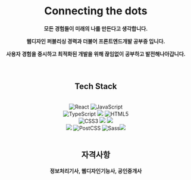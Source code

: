 <h1 align="center">
Connecting the dots
</h1>
<h4 align="center">모든 경험들이 미래의 나를 만든다고 생각합니다.<br/>

웹디자인 퍼블리싱 경력과 더불어 프론트엔드개발 공부중 입니다.<br/>

사용자 경험을 중시하고 최적화된 개발을 위해 끊임없이 공부하고 발전해나아갑니다.</h4>
<br/>

<h2 align="center">Tech Stack</h2>
   <br/>
<div align=center> 
   <img src="https://img.shields.io/badge/React-61DAFB?style=for-the-badge&logo=React&logoColor=black" alt="React"/> <img src="https://img.shields.io/badge/JavaScript-F7DF1E?style=for-the-badge&logo=JavaScript&logoColor=black" alt="JavaScript"/> 
  <br/>
   <img src="https://img.shields.io/badge/TypeScript-3178C6?style=for-the-badge&logo=TypeScript&logoColor=white" alt="TypeScript"/> <img src="https://img.shields.io/badge/Tailwind CSS-06B6D4?style=for-the-badge&logo=Tailwind CSS&logoColor=white"/> <img src="https://img.shields.io/badge/HTML5-E34F26?style=for-the-badge&logo=HTML5&logoColor=white" alt="HTML5"/>
  <br/>
   <img src="https://img.shields.io/badge/CSS3-1572B6?style=for-the-badge&logo=CSS3&logoColor=white" alt="CSS3"/> <img src="https://img.shields.io/badge/Git-F05032?style=for-the-badge&logo=Git&logoColor=white"/> <img src="https://img.shields.io/badge/GitHub-181717?style=for-the-badge&logo=GitHub&logoColor=white"/>
  <br/>
  <img src="https://img.shields.io/badge/Next.js-000000?style=for-the-badge&logo=Next.js&logoColor=white"/> <img src="https://img.shields.io/badge/PostCSS-DD3A0A?style=for-the-badge&logo=PostCSS&logoColor=white" alt="PostCSS"/> <img src="https://img.shields.io/badge/Sass-CC6699?style=for-the-badge&logo=Sass&logoColor=white" alt="Sass"/><img src="https://img.shields.io/badge/Adobe%20Photoshop-31A8FF?style=for-the-badge&logo=Adobe%20Photoshop&logoColor=black"/>
  <br/>
  <br/>
  
<h2>자격사항</h2>
<h4 align="center">정보처리기사, 웹디자인기능사, 공인중개사</h4>

</br>
